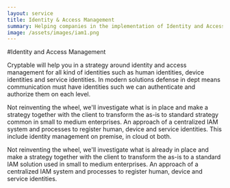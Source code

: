 ```yaml
---
layout: service
title: Identity & Access Management
summary: Helping companies in the implementation of Identity and Access Solution with the help of open-source solutions
image: /assets/images/iam1.png
---
```


#Identity and Access Management

<p>Cryptable will help you in a strategy around identity and access management for all kind of identities such as human identities, device identities and service identities. In modern solutions defense in dept means communication must have identities such we can authenticate and authorize them on each level.</p>
<p>Not reinventing the wheel, we'll investigate what is in place and make a strategy together with the client to transform the as-is to standard strategy common in small to medium enterprises. An approach of a centralized IAM system and processes to register human, device and service identities. This include identity management on premise, in cloud ot both.</p>
<p>Not reinventing the wheel, we'll investigate what is already in place and make a strategy together with the client to transform the as-is to a standard IAM solution used in small to medium enterprises. An approach of a centralized IAM system and processes to register human, device and service identities.</p>
